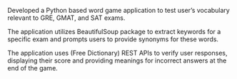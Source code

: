 Developed a Python based word game application to test user’s vocabulary relevant to GRE, GMAT, and SAT 
exams.

The application utilizes BeautifulSoup package to extract keywords for a specific exam and prompts users to 
provide synonyms for these words.

The application uses (Free Dictionary) REST APIs to verify user responses, displaying their score and providing meanings for 
incorrect answers at the end of the game.
